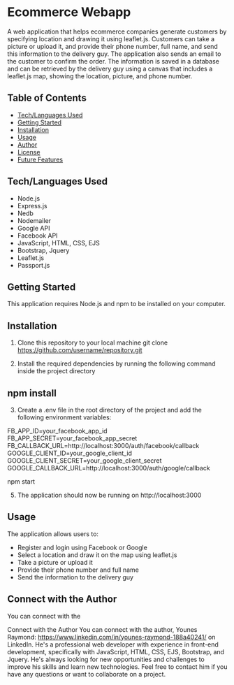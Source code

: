 
# Ecommerce Webapp
A web application that helps ecommerce companies generate customers by specifying location and drawing it using leaflet.js. Customers can take a picture or upload it, and provide their phone number, full name, and send this information to the delivery guy. The application also sends an email to the customer to confirm the order. The information is saved in a database and can be retrieved by the delivery guy using a canvas that includes a leaflet.js map, showing the location, picture, and phone number.

## Table of Contents
- [Tech/Languages Used](#tech-languages-used)
- [Getting Started](#getting-started)
- [Installation](#installation)
- [Usage](#usage)
- [Author](#author)
- [License](#license)
- [Future Features](#future-features)

## Tech/Languages Used
- Node.js
- Express.js
- Nedb
- Nodemailer
- Google API
- Facebook API
- JavaScript, HTML, CSS, EJS
- Bootstrap, Jquery
- Leaflet.js
- Passport.js

## Getting Started
This application requires Node.js and npm to be installed on your computer.

## Installation
1. Clone this repository to your local machine
git clone https://github.com/username/repository.git


2. Install the required dependencies by running the following command inside the project directory


## npm install

3. Create a .env file in the root directory of the project and add the following environment variables:

FB_APP_ID=your_facebook_app_id
FB_APP_SECRET=your_facebook_app_secret
FB_CALLBACK_URL=http://localhost:3000/auth/facebook/callback
GOOGLE_CLIENT_ID=your_google_client_id
GOOGLE_CLIENT_SECRET=your_google_client_secret
GOOGLE_CALLBACK_URL=http://localhost:3000/auth/google/callback


npm start 

5. The application should now be running on http://localhost:3000

## Usage
The application allows users to:
- Register and login using Facebook or Google
- Select a location and draw it on the map using leaflet.js
- Take a picture or upload it
- Provide their phone number and full name
- Send the information to the delivery guy

## Connect with the Author
You can connect with the

Connect with the Author
You can connect with the author, Younes Raymond: https://www.linkedin.com/in/younes-raymond-188a40241/   on LinkedIn. He's a professional web developer with experience in front-end development, specifically with JavaScript, HTML, CSS, EJS, Bootstrap, and Jquery. He's always looking for new opportunities and challenges to improve his skills and learn new technologies. Feel free to contact him if you have any questions or want to collaborate on a project.





